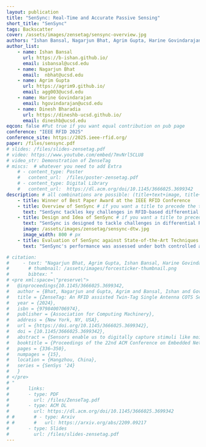 ```yaml
---
layout: publication
title: "SenSync: Real-Time and Accurate Passive Sensing"
short_title: "SenSync"
tags: Backscatter
cover: /assets/images/zensetag/sensync-overview.jpg
authors: "Ishan Bansal, Nagarjun Bhat, Agrim Gupta, Harine Govindarajan, Dinesh Bharadia" # needed for publications/
author_list:
    - name: Ishan Bansal
      url: https://b-ishan.github.io/
      email: isbansal@ucsd.edu
    - name: Nagarjun Bhat
      email:  nbhat@ucsd.edu
    - name: Agrim Gupta
      url: https://agrim9.github.io/
      email: agg003@ucsd.edu
    - name: Harine Govindarajan
      email: hgovindarajan@ucsd.edu
    - name: Dinesh Bharadia
      url: https://dineshb-ucsd.github.io/
      email: dineshb@ucsd.edu
eqcon: false #Put true if you want equal contribution on pub page
conference: "IEEE RFID 2025"
conference_site: https://2025.ieee-rfid.org/
paper: /files/sensync.pdf
# slides: /files/slides-zensetag.pdf
# video: https://www.youtube.com/embed/7mvNrl5CLU8
# video_str: Demonstration of ZenseTag
# miscs:  # whatever you need to add Extra
    # - content_type: Poster
    #   content_url:  /files/poster-zensetag.pdf
    # - content_type: Digital Library
    #   content_url:  https://dl.acm.org/doi/10.1145/3666025.3699342
description: # all combinations are possible: (title+text+image, title+image, text+image etc), things will be populated in orders
    - title: Winner of Best Paper Award at the IEEE RFID Conference
    - title: Overview of SenSync # if you want a title to precede the text
      text: "SenSync tackles key challenges in RFID-based differential sensing systems, including temporal misalignment, phase ambiguity, and environmental sensitivity. Traditional techniques are limited by sequential data processing, which introduces time shifts, and arbitrary phase jumps injected by commercial RFID readers, which obscure accurate differential measurements. These issues, compounded by multipath effects and dynamic environments, hinder the deployment of robust RFID sensing systems at scale. To address these challenges, we propose innovative algorithms and signal processing techniques to align and interpret time-shifted data from multiple ICs. Our approach mitigates the effects of temporal misalignment and phase ambiguity, ensuring reliable differential sensing in real-world applications. By improving data alignment and robustness, we accelerate the sensory resolution by 5x. Furthermore, we developed a user interface capable of automatically detecting sensors within the system’s field of operation and displaying their readings in real-time, demonstrating the practical applicability and versatility of our proposed solution."
    - title: Design and Idea of SenSync # if you want a title to precede the text
      text: "SenSync is designed to tackle challenges in differential RFID sensing, such as temporal mismatches and phase ambiguity. Traditional systems suffer from sequential tag reading and variable energy harvesting times, leading to inconsistent phase measurements. SenSync addresses these issues with a novel algorithm that aligns and processes RFID signals in real time. A key feature of SenSync is its use of Dynamic Time Warping (DTW) to synchronize phase sequences from multiple RFID tags, overcoming time shifts introduced by commercial RFID readers. By analyzing backscattered signals across multiple frequency channels, the system ensures robust phase difference calculations. Empirical testing showed that maintaining at least three stable channels mitigates phase errors caused by frequency hopping. SenSync also enhances throughput by optimizing RFID reader configurations. Unlike previous works that rely on low-throughput 3rd party interfaces, SenSync employs the Impinj Octane SDK, enabling an eightfold increase in sampling rate. This improvement allows for faster and more reliable real-time sensing. Additionally, SenSync operates across different computing environments, supporting both Java and Python implementations. Its deterministic approach eliminates the need for extensive training datasets, making it adaptable to various real-world sensing applications. This innovation significantly improves the accuracy and efficiency of RFID-based differential sensing systems."
      image: /assets/images/zensetag/sensync-dtw.jpg
      image_width: 800 # px
    - title: Evaluation of SenSync against State-of-the-Art Techniques # if you want a title to precede the text
      text: "SenSync's performance was assessed under both controlled and dynamic conditions to demonstrate its advantages over existing differential RFID sensing methods. The evaluation compared SenSync with ZenseTag, both in terms of accuracy and robustness. In static conditions, SenSync was tested using a Simulatory Stubbed Tag (SST) placed 50 cm from the RFID antenna. Results showed that SenSync produced significantly lower phase error than ZenseTag, highlighting its superior precision. The median error in computing phase differences was reduced, making SenSync a more reliable solution for differential sensing. Under dynamic conditions, where disturbances such as moving objects and lateral tag movements were introduced, SenSync continued to outperform other methods. It maintained a median phase error of just 0.79°, compared to significantly higher errors observed with ZenseTag. Further analysis demonstrated that SenSync’s integration of DTW alignment and high-throughput data collection played a crucial role in improving accuracy. Additionally, SenSync was evaluated using a commercial Force-Sensitive Resistor (FSR) to classify weight changes. The results showed that SenSync achieved significantly higher accuracy than existing state-of-the-art methods, even when dealing with metallic weights. These findings confirm that SenSync enhances RFID-based sensing, providing more precise and reliable real-time measurements across various environments."

# citation:
#     - text: "Nagarjun Bhat, Agrim Gupta, Ishan Bansal, Harine Govindarajan, and Dinesh Bharadia. 2024. ZenseTag: An RFID assisted Twin-Tag Single Antenna COTS Sensor Interface. In Proceedings of the 22nd ACM Conference on Embedded Networked Sensor Systems (SenSys '24). Association for Computing Machinery, New York, NY, USA, 336–350."
#       # thumbnail: /assets/images/forcesticker-thumbnail.png
#       bibtex: "
# <pre xml:space=\"preserve\">
#   @inproceedings{10.1145/3666025.3699342,
#   author = {Bhat, Nagarjun and Gupta, Agrim and Bansal, Ishan and Govindarajan, Harine and Bharadia, Dinesh},
#   title = {ZenseTag: An RFID assisted Twin-Tag Single Antenna COTS Sensor Interface},
#   year = {2024},
#   isbn = {9798400706974},
#   publisher = {Association for Computing Machinery},
#   address = {New York, NY, USA},
#   url = {https://doi.org/10.1145/3666025.3699342},
#   doi = {10.1145/3666025.3699342},
#   abstract = {Sensors enable us to digitally capture stimuli like moisture, light, and force. Despite their low cost, reliability, and scalability, the lack of widespread adoption of IoT has hindered the realization of true ubiquitous sensing. A likely reason is that the current sensor platforms are bulky due to the batteries and complex electronics needed to interface sensors communication systems. In this work, we present a fully-passive, miniaturized, flexible form factor sensor interface titled ZenseTag that uses minimal electronics to read and communicate analog sensor data, directly at radio frequencies (RF). We exploit the fundamental principle of resonance, where a sensor's terminal impedance becomes most sensitive to the measured stimulus at its resonant frequency. This enables ZenseTag to read out the sensor variation using only energy harvested from wireless signals. We demonstrate its implementation with a 15x10mm flexible PCB that connects sensors to a printed antenna and passive RFID ICs, enabling near real-time readout through a performant GUI-enabled software.We showcase ZenseTag's versatility by interfacing commercial force, soil moisture and photodiode sensors [1--3]. Further, we motivate dedicated application studies for these sensors.},
#   booktitle = {Proceedings of the 22nd ACM Conference on Embedded Networked Sensor Systems},
#   pages = {336–350},
#   numpages = {15},
#   location = {Hangzhou, China},
#   series = {SenSys '24}
#   }
# </pre>
# "
#       links:
#       - type: PDF
#         url: /files/ZenseTag.pdf
#       - type: ACM DL
#         url: https://dl.acm.org/doi/10.1145/3666025.3699342
# #       # - type: Arxiv
# #       #   url: https://arxiv.org/abs/2209.09217
#       - type: Slides
#         url: /files/slides-zensetag.pdf
---
```



